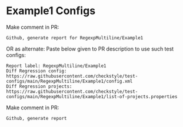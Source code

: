 # Example1 Configs
Make comment in PR:
```
Github, generate report for RegexpMultiline/Example1
```
OR as alternate:
Paste below given to PR description to use such test configs:
```
Report label: RegexpMultiline/Example1
Diff Regression config: https://raw.githubusercontent.com/checkstyle/test-configs/main/RegexpMultiline/Example1/config.xml
Diff Regression projects: https://raw.githubusercontent.com/checkstyle/test-configs/main/RegexpMultiline/Example1/list-of-projects.properties
```
Make comment in PR:
```
Github, generate report
```
